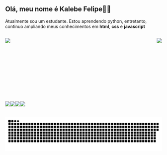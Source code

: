 ## Olá, meu nome é Kalebe Felipe👋👋

Atualmente sou um estudante. Estou aprendendo python, entretanto, continuo ampliando meus conhecimentos em **html**, **css** e **javascript**
##
  <img align="left" src="https://github-readme-stats.vercel.app/api?username=kalebemaiaa&show_icons=true&theme=radical&include_all_commits=true&count_private=true"/>
  <img align="right" src="https://github-readme-stats.vercel.app/api/top-langs/?username=kalebemaiaa&theme=radical">
 

<br><br><br><br><br><br><br><br><br><br><br><br>
  <img align="left" height="50px" src="https://cdn.jsdelivr.net/gh/devicons/devicon/icons/css3/css3-plain-wordmark.svg" />
  <img align="left" height="50px" src="https://cdn.jsdelivr.net/gh/devicons/devicon/icons/html5/html5-plain-wordmark.svg" />
  <img align="left" height="50px" src="https://cdn.jsdelivr.net/gh/devicons/devicon/icons/javascript/javascript-plain.svg" />
  <img align="left" height="50px" src="https://cdn.jsdelivr.net/gh/devicons/devicon/icons/c/c-line.svg">
  

##
 
![Snake animation](https://github.com/kalebemaiaa/kalebemaiaa/blob/output/github-contribution-grid-snake.svg)
